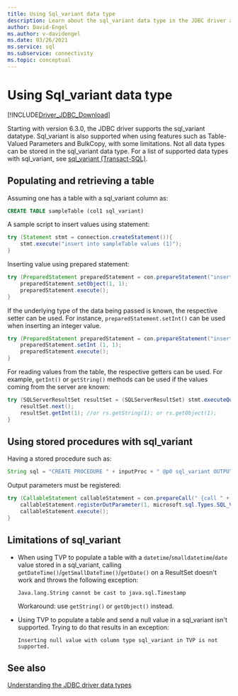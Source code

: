```yaml
---
title: Using Sql_variant data type
description: Learn about the sql_variant data type in the JDBC driver and how it can be used to support table-valued parameters (TVP) and bulk copy.
author: David-Engel
ms.author: v-davidengel
ms.date: 03/26/2021
ms.service: sql
ms.subservice: connectivity
ms.topic: conceptual
---
```

# Using Sql_variant data type

[!INCLUDE[Driver_JDBC_Download](../../includes/driver_jdbc_download.md)]

Starting with version 6.3.0, the JDBC driver supports the sql_variant datatype. Sql_variant is also supported when using features such as Table-Valued Parameters and BulkCopy, with some limitations. Not all data types can be stored in the sql_variant data type. For a list of supported data types with sql_variant, see [sql_variant (Transact-SQL)](../../t-sql/data-types/sql-variant-transact-sql.md).

## Populating and retrieving a table

Assuming one has a table with a sql_variant column as:

```sql
CREATE TABLE sampleTable (col1 sql_variant)
```

A sample script to insert values using statement:

```java
try (Statement stmt = connection.createStatement()){
    stmt.execute("insert into sampleTable values (1)");
}
```

Inserting value using prepared statement:

```java
try (PreparedStatement preparedStatement = con.prepareStatement("insert into sampleTable values (?)")) {
    preparedStatement.setObject(1, 1);
    preparedStatement.execute();
}
```

If the underlying type of the data being passed is known, the respective setter can be used. For instance, `preparedStatement.setInt()` can be used when inserting an integer value.

```java
try (PreparedStatement preparedStatement = con.prepareStatement("insert into table values (?)")) {
    preparedStatement.setInt (1, 1);
    preparedStatement.execute();
}
```

For reading values from the table, the respective getters can be used. For example, `getInt()` or `getString()` methods can be used if the values coming from the server are known:

```java
try (SQLServerResultSet resultSet = (SQLServerResultSet) stmt.executeQuery("select * from sampleTable ")) {
    resultSet.next();
    resultSet.getInt(1); //or rs.getString(1); or rs.getObject(1);
}
```

## Using stored procedures with sql_variant

Having a stored procedure such as:

```java
String sql = "CREATE PROCEDURE " + inputProc + " @p0 sql_variant OUTPUT AS SELECT TOP 1 @p0=col1 FROM sampleTable ";
```

Output parameters must be registered:

```java
try (CallableStatement callableStatement = con.prepareCall(" {call " + inputProc + " (?) }")) {
    callableStatement.registerOutParameter(1, microsoft.sql.Types.SQL_VARIANT);
    callableStatement.execute();
}
```

## Limitations of sql_variant

- When using TVP to populate a table with a `datetime`/`smalldatetime`/`date` value stored in a sql_variant, calling `getDateTime()`/`getSmallDateTime()`/`getDate()` on a ResultSet doesn't work and throws the following exception:

    `Java.lang.String cannot be cast to java.sql.Timestamp`

    Workaround: use `getString()` or `getObject()` instead.

- Using TVP to populate a table and send a null value in a sql_variant isn't supported. Trying to do that results in an exception:

    `Inserting null value with column type sql_variant in TVP is not supported.`

## See also

[Understanding the JDBC driver data types](understanding-the-jdbc-driver-data-types.md)

